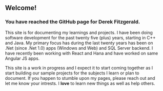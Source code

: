 ## Welcome! 

### You have reached the GitHub page for Derek Fitzgerald.

This site is for documenting my learnings and projects. I have been doing software development for the past twenty five (plus) years, starting in C++ and Java. My primary focus has during the last twenty years has been on .Net (since .Net 1.0) apps (Windows and Web) and SQL Server backend. I have recently been working with React and Hana and have worked on same Angular JS apps.  
  
This site is a work in progress and I expect it to start coming together as I start building our sample projects for the subjects I learn or plan to document. If you happen to stumble upon my pages, please reach out and let me know your intrests. I **love** to learn new things as well as help others. 

